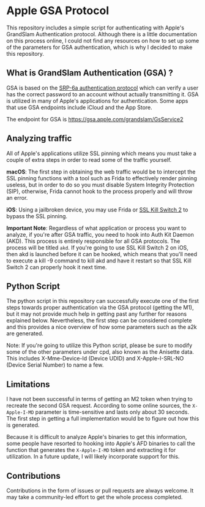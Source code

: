 # Apple GSA Protocol

This repository includes a simple script for authenticating with Apple's GrandSlam Authentication protocol. Although there is a little documentation on this process online, I could not find any resources on how to set up some of the parameters for GSA authentication, which is why I decided to make this repository.


## What is GrandSlam Authentication (GSA) ?

GSA is based on the [SRP-6a authentication protocol](https://en.wikipedia.org/wiki/Secure_Remote_Password_protocol) which can verify a user has the correct password to an account without actually transmitting it. GSA is utilized in many of Apple's applications for authentication. Some apps that use GSA endpoints include iCloud and the App Store. 

The endpoint for GSA is https://gsa.apple.com/grandslam/GsService2

## Analyzing traffic

All of Apple's applications utilize SSL pinning which means you must take a couple of extra steps in order to read some of the traffic yourself.

**macOS**: 
The first step in obtaining the web traffic would be to intercept the SSL pinning functions with a tool such as Frida to effectively render pinning useless, but in order to do so you must disable System Integrity Protection (SIP), otherwise, Frida cannot hook to the process properly and will throw an error.

**iOS**: Using a jailbroken device, you may use Frida or [SSL Kill Switch 2](https://github.com/nabla-c0d3/ssl-kill-switch2) to bypass the SSL pinning. 

**Important Note**: Regardless of what application or process you want to analyze, if you're after GSA traffic, you need to hook into Auth Kit Daemon (AKD). This process is entirely responsible for all GSA protocols. The process will be titled `akd`. If you're going to use SSL Kill Switch 2 on iOS, then akd is launched before it can be hooked, which means that you'll need to execute a kill -9 command to kill akd and have it restart so that SSL Kill Switch 2 can properly hook it next time.


## Python Script

The python script in this repository can successfully execute one of the first steps towards proper authentication via the GSA protocol (getting the M1), but it may not provide much help in getting past any further for reasons explained below. Nevertheless, the first step can be considered complete and this provides a nice overview of how some parameters such as the a2k are generated.

Note: If you're going to utilize this Python script, please be sure to modify some of the other parameters under cpd, also known as the Anisette data. This includes X-Mme-Device-Id (Device UDID) and X-Apple-I-SRL-NO (Device Serial Number) to name a few.

## Limitations

I have not been successful in terms of getting an M2 token when trying to recreate the second GSA request. According to some online sources, the `X-Apple-I-MD` parameter is time-sensitive and lasts only about 30 seconds. The first step in getting a full implementation would be to figure out how this is generated. 

Because it is difficult to analyze Apple's binaries to get this information, some people have resorted to hooking into Apple's AFD binaries to call the function that generates the `X-Apple-I-MD` token and extracting it for utilization. In a future update, I will likely incorporate support for this.

## Contributions

Contributions in the form of issues or pull requests are always welcome. It may take a community-led effort to get the whole process completed.
